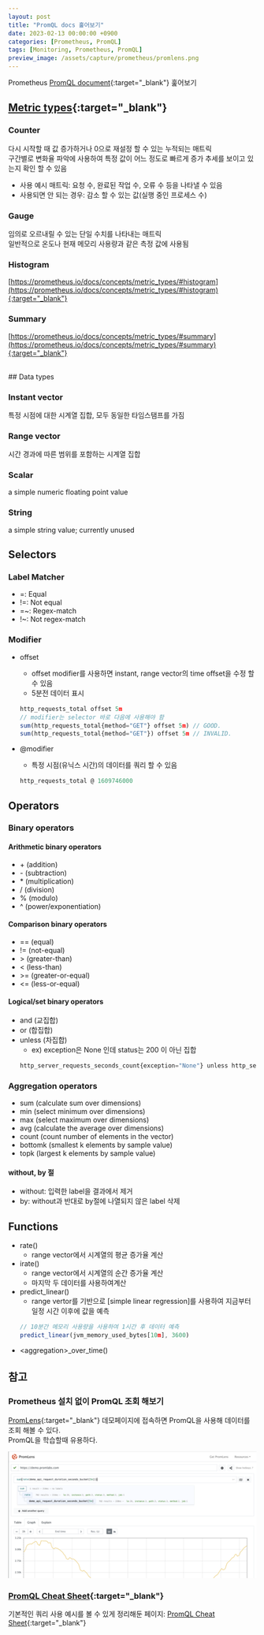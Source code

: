 ```yaml
---
layout: post
title: "PromQL docs 훑어보기"
date: 2023-02-13 00:00:00 +0900
categories: [Prometheus, PromQL]
tags: [Monitoring, Prometheus, PromQL]
preview_image: /assets/capture/prometheus/promlens.png
---
```


Prometheus [PromQL document](https://prometheus.io/docs/prometheus/latest/querying/basics/){:target="_blank"} 훑어보기

## [Metric types](https://prometheus.io/docs/concepts/metric_types/){:target="_blank"}

### Counter
다시 시작할 때 값 증가하거나 0으로 재설정 할 수 있는 누적되는 매트릭  
구간별로 변화율 파악에 사용하여 특정 값이 어느 정도로 빠르게 증가 추세를 보이고 있는지 확인 할 수 있음  
- 사용 예시 매트릭: 요청 수, 완료된 작업 수, 오류 수 등을 나타낼 수 있음
- 사용되면 안 되는 경우: 감소 할 수 있는 값(실행 중인 프로세스 수) 

### Gauge
임의로 오르내릴 수 있는 단일 수치를 나타내는 매트릭  
일반적으로 온도나 현재 메모리 사용량과 같은 측정 값에 사용됨

### Histogram
[https://prometheus.io/docs/concepts/metric_types/#histogram](https://prometheus.io/docs/concepts/metric_types/#histogram){:target="_blank"}

### Summary
[https://prometheus.io/docs/concepts/metric_types/#summary](https://prometheus.io/docs/concepts/metric_types/#summary){:target="_blank"}

<br>
## Data types

### Instant vector
특정 시점에 대한 시계열 집합, 모두 동일한 타임스탬프를 가짐

### Range vector
시간 경과에 따른 범위를 포함하는 시계열 집합

### Scalar
a simple numeric floating point value

### String
a simple string value; currently unused

## Selectors

### Label Matcher
- =: Equal
- !=: Not equal
- =~: Regex-match
- !~: Not regex-match

### Modifier
- offset
  - offset modifier를 사용하면 instant, range vector의 time offset을 수정 할 수 있음
  - 5분전 데이터 표시
  ```js
  http_requests_total offset 5m
  // modifier는 selector 바로 다음에 사용해야 함
  sum(http_requests_total{method="GET"} offset 5m) // GOOD.
  sum(http_requests_total{method="GET"}) offset 5m // INVALID.
  ```

- @modifier
  - 특정 시점(유닉스 시간)의 데이터를 쿼리 할 수 있음
  ```js
  http_requests_total @ 1609746000
  ```

## Operators

### Binary operators

#### Arithmetic binary operators
- \+ (addition)
- \- (subtraction)
- \* (multiplication)
- / (division)
- % (modulo)
- ^ (power/exponentiation)

#### Comparison binary operators
- == (equal)
- != (not-equal)
- \> (greater-than)
- < (less-than)
- \>= (greater-or-equal)
- <= (less-or-equal)

#### Logical/set binary operators
- and (교집합)
- or (합집합)
- unless (차집합)
  - ex) exception은 None 인데 status는 200 이 아닌 집합
  ```js
  http_server_requests_seconds_count{exception="None"} unless http_server_requests_seconds_count{status="200"}
  ```

### Aggregation operators
- sum (calculate sum over dimensions)
- min (select minimum over dimensions)
- max (select maximum over dimensions)
- avg (calculate the average over dimensions)
- count (count number of elements in the vector)
- bottomk (smallest k elements by sample value)
- topk (largest k elements by sample value)

#### without, by 절
- without: 입력한 label을 결과에서 제거
- by: without과 반대로 by절에 나열되지 않은 label 삭제

## Functions
- rate()
  - range vector에서 시계열의 평균 증가율 계산
- irate()
  - range vector에서 시계열의 순간 증가율 계산
  - 마지막 두 데이터를 사용하여계산
- predict_linear()
  - range vertor를 기반으로 [simple linear regression]를 사용하여 지금부터 일정 시간 이후에 값을 예측
  ```js
  // 10분간 메모리 사용량을 사용하여 1시간 후 데이터 예측
  predict_linear(jvm_memory_used_bytes[10m], 3600)
  ```
- \<aggregation\>_over_time()

## 참고

### Prometheus 설치 없이 PromQL 조회 해보기
[PromLens](https://demo.promlens.com/){:target="_blank"} 데모페이지에 접속하면 PromQL을 사용해 데이터를 조회 해볼 수 있다.  
PromQL을 학습할때 유용하다.

![promql-test](/assets/capture/prometheus/promlens.png)

### [PromQL Cheat Sheet](https://promlabs.com/promql-cheat-sheet/){:target="_blank"}
기본적인 쿼리 사용 예시를 볼 수 있게 정리해둔 페이지: [PromQL Cheat Sheet](https://promlabs.com/promql-cheat-sheet/){:target="_blank"}

<br><br>